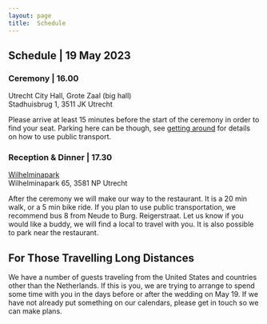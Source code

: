```yaml
---
layout: page
title:  Schedule
---
```


<div class='class_01'>
  <h2>Schedule | 19 May 2023</h2>

  <h3>Ceremony | 16.00</h3>

  <p>
    Utrecht City Hall, Grote Zaal (big hall)
    <br>
    Stadhuisbrug 1, 3511 JK Utrecht
  </p>

  <p>
    Please arrive at least 15 minutes before the start of the ceremony in
    order to find your seat. Parking here can be though, see <a href="https://schijns-fischer-wedding.github.io/pages/getting_around.html">getting around</a> for details on how to use public transport. 
  </p>

  <h3>Reception & Dinner | 17.30</h3>

  <p>
    <a href="https://www.wilhelminapark.nl/">Wilhelminapark</a>
    <br>
    Wilhelminapark 65, 3581 NP Utrecht
  </p>

  <p>
    After the ceremony we will make our way to the restaurant. It is a 20 min
    walk, or a 5 min bike ride. If you plan to use public
    transportation, we recommend bus 8 from Neude to Burg. Reigerstraat. Let us
    know if you would like a buddy, we will find a local to travel with you. It
    is also possible to park near the restaurant.
  </p>

  <h2>For Those Travelling Long Distances</h2>
  <p>
    We have a number of guests traveling from the United States and countries
    other than the Netherlands. If this is you, we are trying to arrange to
    spend some time with you in the days before or after the wedding on May 19.
    If we have not already put something on our calendars, please get in touch
    so we can make plans.
  </p>
</div>
